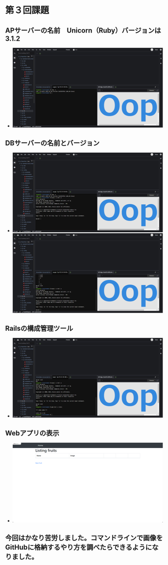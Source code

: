 # 第３回課題
## APサーバーの名前　Unicorn（Ruby）バージョンは　3.1.2
- ![APサーバーの名前とバージョン](https://github.com/n3-tsuguchi/RaiseTech/blob/lecture03/Desktop/images/2023-09-22_20h28_18.png)
## DBサーバーの名前とバージョン
- ![DBサーバーの名前　MySQL　Server version: 8.0.34 MySQL Community Server](https://github.com/n3-tsuguchi/RaiseTech/blob/lecture03/2023-09-22_20h30_02.png)![MySQLの再ログイン](https://github.com/n3-tsuguchi/RaiseTech/blob/lecture03/2023-09-22_20h31_38.png)
## Railsの構成管理ツール
- ![Railsの構成管理ツール　パッケージ管理ツール　gem](https://github.com/n3-tsuguchi/RaiseTech/blob/lecture03/2023-09-22_20h33_03.png)
## Webアプリの表示
- ![Webアプリの表示](https://github.com/n3-tsuguchi/RaiseTech/blob/lecture03/Desktop/images/2023-09-22_17h16_00.png)
## 今回はかなり苦労しました。コマンドラインで画像をGitHubに格納するやり方を調べたらできるようになりました。
